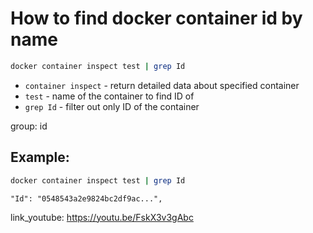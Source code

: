 # How to find docker container id by name 

```bash
docker container inspect test | grep Id
```

- `container inspect` - return detailed data about specified container
- `test` - name of the container to find ID of
- `grep Id` - filter out only ID of the container

group: id

## Example: 
```bash
docker container inspect test | grep Id
```
```
"Id": "0548543a2e9824bc2df9ac...",

```

link_youtube: https://youtu.be/FskX3v3gAbc
